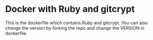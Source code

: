 # Docker with Ruby and gitcrypt

This is the dockerfile which contains Ruby and gitcrypt. You can also change the version by forking the repo and change the VERSION in dockerfile.

